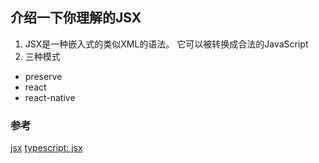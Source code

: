 ## 介绍一下你理解的JSX
1. JSX是一种嵌入式的类似XML的语法。 它可以被转换成合法的JavaScript
2. 三种模式
  * preserve
  * react
  * react-native

### 参考
[jsx](https://facebook.github.io/jsx/)
[typescript: jsx](https://www.tslang.cn/docs/handbook/jsx.html)
